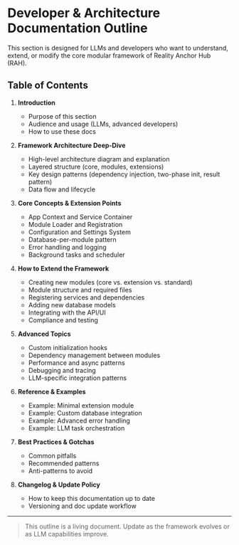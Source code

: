 # Developer & Architecture Documentation Outline

This section is designed for LLMs and developers who want to understand, extend, or modify the core modular framework of Reality Anchor Hub (RAH).

## Table of Contents

1. **Introduction**
   - Purpose of this section
   - Audience and usage (LLMs, advanced developers)
   - How to use these docs

2. **Framework Architecture Deep-Dive**
   - High-level architecture diagram and explanation
   - Layered structure (core, modules, extensions)
   - Key design patterns (dependency injection, two-phase init, result pattern)
   - Data flow and lifecycle

3. **Core Concepts & Extension Points**
   - App Context and Service Container
   - Module Loader and Registration
   - Configuration and Settings System
   - Database-per-module pattern
   - Error handling and logging
   - Background tasks and scheduler

4. **How to Extend the Framework**
   - Creating new modules (core vs. extension vs. standard)
   - Module structure and required files
   - Registering services and dependencies
   - Adding new database models
   - Integrating with the API/UI
   - Compliance and testing

5. **Advanced Topics**
   - Custom initialization hooks
   - Dependency management between modules
   - Performance and async patterns
   - Debugging and tracing
   - LLM-specific integration patterns

6. **Reference & Examples**
   - Example: Minimal extension module
   - Example: Custom database integration
   - Example: Advanced error handling
   - Example: LLM task orchestration

7. **Best Practices & Gotchas**
   - Common pitfalls
   - Recommended patterns
   - Anti-patterns to avoid

8. **Changelog & Update Policy**
   - How to keep this documentation up to date
   - Versioning and doc update workflow

---

> This outline is a living document. Update as the framework evolves or as LLM capabilities improve.
